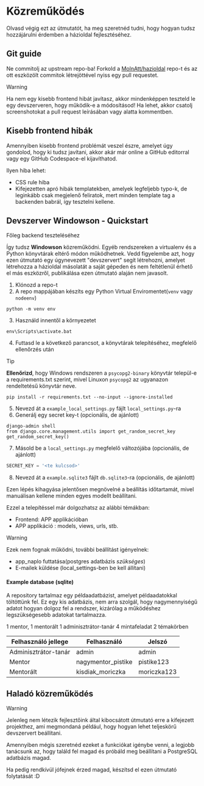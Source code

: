 # Közreműködés

Olvasd végig ezt az útmutatót, ha meg szeretnéd tudni, hogy hogyan tudsz hozzájárulni érdemben a házioldal fejlesztéséhez.

## Git guide
Ne commitolj az upstream repo-ba! Forkold a [MolnAtt/hazioldal](github.com/MolnAtt/hazioldal) repo-t és az ott eszközölt commitok létrejöttével nyiss egy pull requestet.

> [!WARNING]
> Ha nem egy kisebb frontend hibát javítasz, akkor mindenképpen teszteld le egy devszerveren, hogy működik-e a módosításod! Ha lehet, akkor csatolj screenshotokat a pull request leírásában vagy alatta kommentben.

## Kisebb frontend hibák
Amennyiben kisebb frontend problémát veszel észre, amelyet úgy gondolod, hogy ki tudsz javítani, akkor akár már online a GitHub editorral vagy egy GitHub Codespace-el kijavíthatod.

Ilyen hiba lehet:
- CSS rule hiba
- Kifejezetten apró hibák templatekben, amelyek legfeljebb typo-k, de leginkább csak megjelenő feliratok, mert minden template tag a backenden babrál, így tesztelni kellene.

## Devszerver Windowson - Quickstart
Főleg backend teszteléséhez

Így tudsz **Windowson** közreműködni. Egyéb rendszereken a virtualenv és a Python könyvtárak eltérő módon működhetnek. Vedd figyelembe azt, hogy ezen útmutató egy úgynevezett "devszervert" segít létrehozni, amelyet létrehozza a házioldal másolatát a saját gépeden és nem feltétlenül érhető el más eszközről, publikálása ezen útmutató alaján nem javasolt.
1. Klónozd a repo-t
2. A repo mappájában készíts egy Python Virtual Enviromentet(`venv` vagy `nodeenv`)
```shell
python -m venv env
```
3. Használd innentől a környezetet
```shell
env\Scripts\activate.bat
```
4. Futtasd le a következő parancsot, a könyvtárak telepítéséhez, megfelelő ellenőrzés után
> [!TIP]
> **Ellenőrizd**, hogy Windows rendszeren a `psycopg2-binary` könyvtár települ-e a requirements.txt szerint, mivel Linuxon `psycopg2` az ugyanazon rendeltetésű könyvtár neve.
```shell
pip install -r requirements.txt --no-input --ignore-installed
```
5. Nevezd át a `example_local_settings.py` fájlt `local_settings.py`-ra
6. Generálj egy secret key-t (opcionális, de ajánlott)
```shell
django-admin shell
from django.core.management.utils import get_random_secret_key
get_random_secret_key()
```
7. Másold be a `local_settings.py` megfelelő változójába (opcionális, de ajánlott)
```py
SECRET_KEY = '<te kulcsod>'
```
8. Nevezd át a `example.sqlite3` fájlt `db.sqlite3`-ra (opcionális, de ajánlott)

Ezen lépés kihagyása jelentősen megnövelné a beállítás időtartamát, mivel manuálisan kellene minden egyes modellt beállítani. 

Ezzel a telepítéssel már dolgozhatsz az alábbi témákban:
- Frontend: APP applikációban
- APP applikáció : models, views, urls, stb.

> [!WARNING]
> Ezek nem fognak működni, további beállítást igényelnek:
> - app_naplo futtatása(postgres adatbázis *szükséges*)
> - E-mailek küldése (local_settings-ben be kell állítani)

#### Example database (sqlite)
A repository tartalmaz egy példaadatbázist, amelyet példaadatokkal töltöttünk fel. Ez egy kis adatbázis, nem arra szolgál, hogy nagymennyiségű adatot hogyan dolgoz fel a rendszer, kizárólag a működéshez legszükségesebb adatokat tartalmazza.

1 mentor, 1 mentorált
1 adminisztrátor-tanár
4 mintafeladat
2 témakörben

| Felhasználó jellege   | Felhasználó        | Jelszó      |
|-----------------------|--------------------|-------------|
| Adminisztrátor-tanár  | admin              | admin       |
| Mentor                | nagymentor_pistike | pistike123  |
| Mentorált             | kisdiak_moriczka   | moriczka123 |

## Haladó közreműködés

>[!WARNING]
> Jelenleg nem létezik fejlesztőink által kibocsátott útmutató erre a kifejezett projekthez, ami megmondaná például, hogy hogyan lehet teljeskörű devszervert beállítani.
>
> Amennyiben mégis szeretnéd ezeket a funkciókat igénybe venni, a legjobb tanácsunk az, hogy találd fel magad és próbáld meg beállítani a PostgreSQL adatbázis magad.
>
> Ha pedig rendkívül jófejnek érzed magad, készítsd el ezen útmutató folytatását :D
